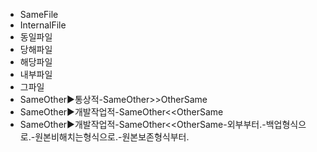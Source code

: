 - SameFile
- InternalFile
- 동일파일
- 당해파일
- 해당파일
- 내부파일
- 그파일
- SameOther▶️통상적-SameOther>>OtherSame
- SameOther▶️개발작업적-SameOther<<OtherSame
- SameOther▶️개발작업적-SameOther<<OtherSame-외부부터.-백업형식으로.-원본비해치는형식으로.-원본보존형식부터.
